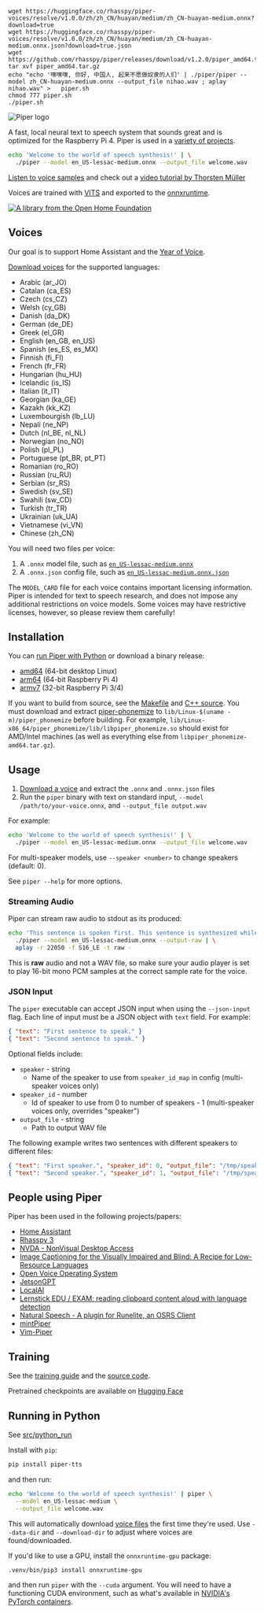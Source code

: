     wget https://huggingface.co/rhasspy/piper-voices/resolve/v1.0.0/zh/zh_CN/huayan/medium/zh_CN-huayan-medium.onnx?download=true
    wget https://huggingface.co/rhasspy/piper-voices/resolve/v1.0.0/zh/zh_CN/huayan/medium/zh_CN-huayan-medium.onnx.json?download=true.json
    wget https://github.com/rhasspy/piper/releases/download/v1.2.0/piper_amd64.tar.gz
    tar xvf piper_amd64.tar.gz
    echo "echo '嘿嘿嘿, 你好, 中国人, 起来不愿做奴隶的人们' | ./piper/piper --model zh_CN-huayan-medium.onnx --output_file nihao.wav ; aplay nihao.wav" >   piper.sh
    chmod 777 piper.sh
    ./piper.sh

![Piper logo](etc/logo.png)

A fast, local neural text to speech system that sounds great and is optimized for the Raspberry Pi 4.
Piper is used in a [variety of projects](#people-using-piper).

``` sh
echo 'Welcome to the world of speech synthesis!' | \
  ./piper --model en_US-lessac-medium.onnx --output_file welcome.wav
```

[Listen to voice samples](https://rhasspy.github.io/piper-samples) and check out a [video tutorial by Thorsten Müller](https://youtu.be/rjq5eZoWWSo)

Voices are trained with [VITS](https://github.com/jaywalnut310/vits/) and exported to the [onnxruntime](https://onnxruntime.ai/).

[![A library from the Open Home Foundation](https://www.openhomefoundation.org/badges/ohf-library.png)](https://www.openhomefoundation.org/)

## Voices

Our goal is to support Home Assistant and the [Year of Voice](https://www.home-assistant.io/blog/2022/12/20/year-of-voice/).

[Download voices](VOICES.md) for the supported languages:

* Arabic (ar_JO)
* Catalan (ca_ES)
* Czech (cs_CZ)
* Welsh (cy_GB)
* Danish (da_DK)
* German (de_DE)
* Greek (el_GR)
* English (en_GB, en_US)
* Spanish (es_ES, es_MX)
* Finnish (fi_FI)
* French (fr_FR)
* Hungarian (hu_HU)
* Icelandic (is_IS)
* Italian (it_IT)
* Georgian (ka_GE)
* Kazakh (kk_KZ)
* Luxembourgish (lb_LU)
* Nepali (ne_NP)
* Dutch (nl_BE, nl_NL)
* Norwegian (no_NO)
* Polish (pl_PL)
* Portuguese (pt_BR, pt_PT)
* Romanian (ro_RO)
* Russian (ru_RU)
* Serbian (sr_RS)
* Swedish (sv_SE)
* Swahili (sw_CD)
* Turkish (tr_TR)
* Ukrainian (uk_UA)
* Vietnamese (vi_VN)
* Chinese (zh_CN)

You will need two files per voice:

1. A `.onnx` model file, such as [`en_US-lessac-medium.onnx`](https://huggingface.co/rhasspy/piper-voices/resolve/v1.0.0/en/en_US/lessac/medium/en_US-lessac-medium.onnx)
2. A `.onnx.json` config file, such as [`en_US-lessac-medium.onnx.json`](https://huggingface.co/rhasspy/piper-voices/resolve/v1.0.0/en/en_US/lessac/medium/en_US-lessac-medium.onnx.json)

The `MODEL_CARD` file for each voice contains important licensing information. Piper is intended for text to speech research, and does not impose any additional restrictions on voice models. Some voices may have restrictive licenses, however, so please review them carefully!


## Installation

You can [run Piper with Python](#running-in-python) or download a binary release:

* [amd64](https://github.com/rhasspy/piper/releases/download/v1.2.0/piper_amd64.tar.gz) (64-bit desktop Linux)
* [arm64](https://github.com/rhasspy/piper/releases/download/v1.2.0/piper_arm64.tar.gz) (64-bit Raspberry Pi 4)
* [armv7](https://github.com/rhasspy/piper/releases/download/v1.2.0/piper_armv7.tar.gz) (32-bit Raspberry Pi 3/4)

If you want to build from source, see the [Makefile](Makefile) and [C++ source](src/cpp).
You must download and extract [piper-phonemize](https://github.com/rhasspy/piper-phonemize) to `lib/Linux-$(uname -m)/piper_phonemize` before building.
For example, `lib/Linux-x86_64/piper_phonemize/lib/libpiper_phonemize.so` should exist for AMD/Intel machines (as well as everything else from `libpiper_phonemize-amd64.tar.gz`).


## Usage

1. [Download a voice](#voices) and extract the `.onnx` and `.onnx.json` files
2. Run the `piper` binary with text on standard input, `--model /path/to/your-voice.onnx`, and `--output_file output.wav`

For example:

``` sh
echo 'Welcome to the world of speech synthesis!' | \
  ./piper --model en_US-lessac-medium.onnx --output_file welcome.wav
```

For multi-speaker models, use `--speaker <number>` to change speakers (default: 0).

See `piper --help` for more options.

### Streaming Audio

Piper can stream raw audio to stdout as its produced:

``` sh
echo 'This sentence is spoken first. This sentence is synthesized while the first sentence is spoken.' | \
  ./piper --model en_US-lessac-medium.onnx --output-raw | \
  aplay -r 22050 -f S16_LE -t raw -
```

This is **raw** audio and not a WAV file, so make sure your audio player is set to play 16-bit mono PCM samples at the correct sample rate for the voice.

### JSON Input

The `piper` executable can accept JSON input when using the `--json-input` flag. Each line of input must be a JSON object with `text` field. For example:

``` json
{ "text": "First sentence to speak." }
{ "text": "Second sentence to speak." }
```

Optional fields include:

* `speaker` - string
    * Name of the speaker to use from `speaker_id_map` in config (multi-speaker voices only)
* `speaker_id` - number
    * Id of speaker to use from 0 to number of speakers - 1 (multi-speaker voices only, overrides "speaker")
* `output_file` - string
    * Path to output WAV file
    
The following example writes two sentences with different speakers to different files:

``` json
{ "text": "First speaker.", "speaker_id": 0, "output_file": "/tmp/speaker_0.wav" }
{ "text": "Second speaker.", "speaker_id": 1, "output_file": "/tmp/speaker_1.wav" }
```


## People using Piper

Piper has been used in the following projects/papers:

* [Home Assistant](https://github.com/home-assistant/addons/blob/master/piper/README.md)
* [Rhasspy 3](https://github.com/rhasspy/rhasspy3/)
* [NVDA - NonVisual Desktop Access](https://www.nvaccess.org/post/in-process-8th-may-2023/#voices)
* [Image Captioning for the Visually Impaired and Blind: A Recipe for Low-Resource Languages](https://www.techrxiv.org/articles/preprint/Image_Captioning_for_the_Visually_Impaired_and_Blind_A_Recipe_for_Low-Resource_Languages/22133894)
* [Open Voice Operating System](https://github.com/OpenVoiceOS/ovos-tts-plugin-piper)
* [JetsonGPT](https://github.com/shahizat/jetsonGPT)
* [LocalAI](https://github.com/go-skynet/LocalAI)
* [Lernstick EDU / EXAM: reading clipboard content aloud with language detection](https://lernstick.ch/)
* [Natural Speech - A plugin for Runelite, an OSRS Client](https://github.com/phyce/rl-natural-speech)
* [mintPiper](https://github.com/evuraan/mintPiper)
* [Vim-Piper](https://github.com/wolandark/vim-piper)

## Training

See the [training guide](TRAINING.md) and the [source code](src/python).

Pretrained checkpoints are available on [Hugging Face](https://huggingface.co/datasets/rhasspy/piper-checkpoints/tree/main)


## Running in Python

See [src/python_run](src/python_run)

Install with `pip`:

``` sh
pip install piper-tts
```

and then run:

``` sh
echo 'Welcome to the world of speech synthesis!' | piper \
  --model en_US-lessac-medium \
  --output_file welcome.wav
```

This will automatically download [voice files](https://huggingface.co/rhasspy/piper-voices/tree/v1.0.0) the first time they're used. Use `--data-dir` and `--download-dir` to adjust where voices are found/downloaded.

If you'd like to use a GPU, install the `onnxruntime-gpu` package:


``` sh
.venv/bin/pip3 install onnxruntime-gpu
```

and then run `piper` with the `--cuda` argument. You will need to have a functioning CUDA environment, such as what's available in [NVIDIA's PyTorch containers](https://catalog.ngc.nvidia.com/orgs/nvidia/containers/pytorch).
